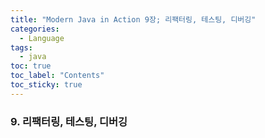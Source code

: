 ```yaml
---
title: "Modern Java in Action 9장; 리팩터링, 테스팅, 디버깅"
categories:
  - Language
tags:
  - java
toc: true
toc_label: "Contents"
toc_sticky: true
---
```


### 9. 리팩터링, 테스팅, 디버깅